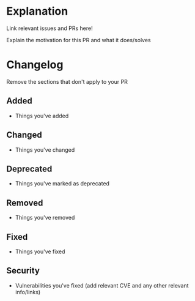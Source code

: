 # Explanation

Link relevant issues and PRs here!

Explain the motivation for this PR and what it does/solves

# Changelog

Remove the sections that don't apply to your PR

## Added

- Things you've added

## Changed

- Things you've changed

## Deprecated

- Things you've marked as deprecated

## Removed

- Things you've removed

## Fixed

- Things you've fixed

## Security

- Vulnerabilities you've fixed (add relevant CVE and any other relevant info/links)
